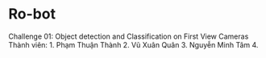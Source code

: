 # Ro-bot
Challenge 01: Object detection and Classification on First View Cameras
Thành viên: 1. Phạm Thuận Thành
            2. Vũ Xuân Quân
            3. Nguyễn Minh Tâm
            4. 
